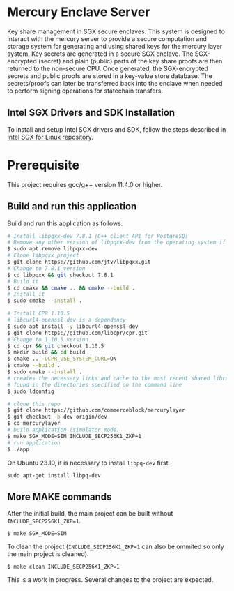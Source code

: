 # Mercury Enclave Server

Key share management in SGX secure enclaves. This system is designed to interact with the mercury server to provide a secure computation and storage system for generating and using shared keys for the mercury layer system. Key secrets are generated in a secure SGX enclave. The SGX-encrypted (secret) and plain (public) parts of the key share proofs are then returned to the non-secure CPU. Once generated, the SGX-encrypted secrets and public proofs are stored in a key-value store database. The secrets/proofs can later be transferred back into the enclave when needed to perform signing operations for statechain transfers.

## Intel SGX Drivers and SDK Installation

To install and setup Intel SGX drivers and SDK, follow the steps described in [Intel SGX for Linux repository](https://github.com/intel/linux-sgx).

# Prerequisite

This project requires gcc/g++ version 11.4.0 or higher.

## Build and run this application

Build and run this application as follows.

```bash
# Install libpqxx-dev 7.8.1 (C++ client API for PostgreSQ)
# Remove any other version of libpqxx-dev from the operating system if necessary
$ sudo apt remove libpqxx-dev
# Clone libpqxx project
$ git clone https://github.com/jtv/libpqxx.git
# Change to 7.8.1 version
$ cd libpqxx && git checkout 7.8.1
# Build it
$ cd cmake && cmake .. && cmake --build .
# Install it
$ sudo cmake --install .

# Install CPR 1.10.5
# libcurl4-openssl-dev is a dependency
$ sudo apt install -y libcurl4-openssl-dev
$ git clone https://github.com/libcpr/cpr.git
# Change to 1.10.5 version
$ cd cpr && git checkout 1.10.5
$ mkdir build && cd build
$ cmake .. -DCPR_USE_SYSTEM_CURL=ON
$ cmake --build .
$ sudo cmake --install .
# creates the necessary links and cache to the most recent shared libraries 
# found in the directories specified on the command line
$ sudo ldconfig 

# clone this repo
$ git clone https://github.com/commerceblock/mercurylayer
$ git checkout -b dev origin/dev
$ cd mercurylayer
# build application (simulator mode)
$ make SGX_MODE=SIM INCLUDE_SECP256K1_ZKP=1
# run application
$ ./app
```

On Ubuntu 23.10, it is necessary to install `libpq-dev` first.

`sudo apt-get install libpq-dev`

## More MAKE commands

After the initial build, the main project can be built without `INCLUDE_SECP256K1_ZKP=1`.
```
$ make SGX_MODE=SIM
```

To clean the project (`INCLUDE_SECP256K1_ZKP=1` can also be ommited so only the main project is cleaned).
```
$ make clean INCLUDE_SECP256K1_ZKP=1
```

This is a work in progress. Several changes to the project are expected.
